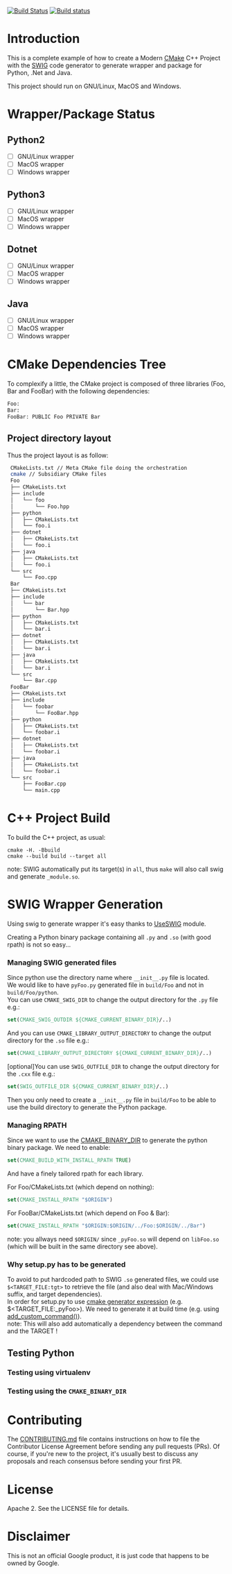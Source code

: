 [![Build Status](https://travis-ci.org/Mizux/cmake-swig.svg?branch=master)](https://travis-ci.org/Mizux/cmake-swig)
[![Build status](https://ci.appveyor.com/api/projects/status/a8pir5oh0gpt2q5u/branch/master?svg=true)](https://ci.appveyor.com/project/Mizux/cmake-swig/branch/master)

# Introduction
This is a complete example of how to create a Modern [CMake](https://cmake.org/) C++ Project
with the [SWIG](http://www.swig.org) code generator to generate wrapper and package for Python, .Net and Java.  

This project should run on GNU/Linux, MacOS and Windows.

# Wrapper/Package Status
## Python2
- [ ] GNU/Linux wrapper
- [ ] MacOS wrapper
- [ ] Windows wrapper

## Python3
- [ ] GNU/Linux wrapper
- [ ] MacOS wrapper
- [ ] Windows wrapper

## Dotnet
- [ ] GNU/Linux wrapper
- [ ] MacOS wrapper
- [ ] Windows wrapper

## Java
- [ ] GNU/Linux wrapper
- [ ] MacOS wrapper
- [ ] Windows wrapper

# CMake Dependencies Tree
To complexify a little, the CMake project is composed of three libraries (Foo, Bar and FooBar)
with the following dependencies:  
```sh
Foo:
Bar:
FooBar: PUBLIC Foo PRIVATE Bar
```
## Project directory layout
Thus the project layout is as follow:
```sh
 CMakeLists.txt // Meta CMake file doing the orchestration
 cmake // Subsidiary CMake files
 Foo
 ├── CMakeLists.txt
 ├── include
 │   └── foo
 │       └── Foo.hpp
 ├── python
 │   ├── CMakeLists.txt
 │   └── foo.i
 ├── dotnet
 │   ├── CMakeLists.txt
 │   └── foo.i
 ├── java
 │   ├── CMakeLists.txt
 │   └── foo.i
 └── src
     └── Foo.cpp
 Bar
 ├── CMakeLists.txt
 ├── include
 │   └── bar
 │       └── Bar.hpp
 ├── python
 │   ├── CMakeLists.txt
 │   └── bar.i
 ├── dotnet
 │   ├── CMakeLists.txt
 │   └── bar.i
 ├── java
 │   ├── CMakeLists.txt
 │   └── bar.i
 └── src
     └── Bar.cpp
 FooBar
 ├── CMakeLists.txt
 ├── include
 │   └── foobar
 │       └── FooBar.hpp
 ├── python
 │   ├── CMakeLists.txt
 │   └── foobar.i
 ├── dotnet
 │   ├── CMakeLists.txt
 │   └── foobar.i
 ├── java
 │   ├── CMakeLists.txt
 │   └── foobar.i
 └── src
     ├── FooBar.cpp
     └── main.cpp
```

# C++ Project Build
To build the C++ project, as usual:
```shell
cmake -H. -Bbuild
cmake --build build --target all
```
note: SWIG automatically put its target(s) in `all`, thus `make` will also call
swig and generate `_module.so`.

# SWIG Wrapper Generation
Using swig to generate wrapper it's easy thanks to
[UseSWIG](https://cmake.org/cmake/help/latest/module/UseSWIG.html) module.  

Creating a Python binary package containing all `.py` and `.so` (with good rpath) is not so easy... 

### Managing SWIG generated files
Since python use the directory name where `__init__.py` file is located.  
We would like to have `pyFoo.py` generated file in `build/Foo` and not in `build/Foo/python`.  
You can use `CMAKE_SWIG_DIR` to change the output directory for the `.py` file e.g.:
```cmake
set(CMAKE_SWIG_OUTDIR ${CMAKE_CURRENT_BINARY_DIR}/..)
```
And you can use `CMAKE_LIBRARY_OUTPUT_DIRECTORY` to change the output directory for the `.so` file e.g.:
```cmake
set(CMAKE_LIBRARY_OUTPUT_DIRECTORY ${CMAKE_CURRENT_BINARY_DIR}/..)
```
[optional]You can use `SWIG_OUTFILE_DIR` to change the output directory for the `.cxx` file e.g.:
```cmake
set(SWIG_OUTFILE_DIR ${CMAKE_CURRENT_BINARY_DIR}/..)
```
Then you only need to create a `__init__.py` file in `build/Foo` to be able to use
the build directory to generate the Python package.

### Managing RPATH
Since we want to use the [CMAKE_BINARY_DIR](https://cmake.org/cmake/help/latest/variable/CMAKE_BINARY_DIR.html) to generate the python binary package.
We need to enable:
```cmake
set(CMAKE_BUILD_WITH_INSTALL_RPATH TRUE)
```
And have a finely tailored rpath for each library.

For Foo/CMakeLists.txt (which depend on nothing):
```cmake
set(CMAKE_INSTALL_RPATH "$ORIGIN")
```

For FooBar/CMakeLists.txt (which depend on Foo & Bar):
```cmake
set(CMAKE_INSTALL_RPATH "$ORIGIN:$ORIGIN/../Foo:$ORIGIN/../Bar")
```

note: you allways need `$ORIGIN/` since `_pyFoo.so` will depend on `libFoo.so`
(which will be built in the same directory see above).

### Why setup.py has to be generated
To avoid to put hardcoded path to SWIG `.so` generated files,
we could use `$<TARGET_FILE:tgt>` to retrieve the file (and also deal with Mac/Windows suffix, and target dependencies).  
In order for setup.py to use
[cmake generator expression](https://cmake.org/cmake/help/latest/manual/cmake-generator-expressions.7.html#informational-expressions)
(e.g. $<TARGET_FILE:_pyFoo>). We need to generate it at build time (e.g. using
[add_custom_command()](https://cmake.org/cmake/help/latest/command/add_custom_command.html)).  
note: This will also add automatically a dependency between the command and the TARGET !

## Testing Python
### Testing using virtualenv

### Testing using the `CMAKE_BINARY_DIR`

# Contributing

The [CONTRIBUTING.md](./CONTRIBUTING.md) file contains instructions on how to
file the Contributor License Agreement before sending any pull requests (PRs).
Of course, if you're new to the project, it's usually best to discuss any
proposals and reach consensus before sending your first PR.

# License

Apache 2. See the LICENSE file for details.

# Disclaimer

This is not an official Google product, it is just code that happens to be
owned by Google.

